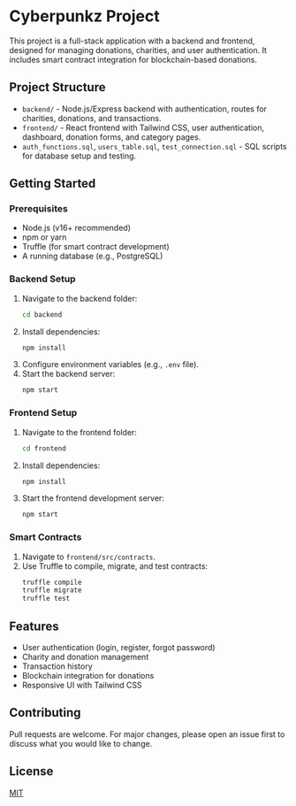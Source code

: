 # Cyberpunkz Project

This project is a full-stack application with a backend and frontend, designed for managing donations, charities, and user authentication. It includes smart contract integration for blockchain-based donations.

## Project Structure

- `backend/` - Node.js/Express backend with authentication, routes for charities, donations, and transactions.
- `frontend/` - React frontend with Tailwind CSS, user authentication, dashboard, donation forms, and category pages.
- `auth_functions.sql`, `users_table.sql`, `test_connection.sql` - SQL scripts for database setup and testing.

## Getting Started

### Prerequisites
- Node.js (v16+ recommended)
- npm or yarn
- Truffle (for smart contract development)
- A running database (e.g., PostgreSQL)

### Backend Setup
1. Navigate to the backend folder:
   ```sh
   cd backend
   ```
2. Install dependencies:
   ```sh
   npm install
   ```
3. Configure environment variables (e.g., `.env` file).
4. Start the backend server:
   ```sh
   npm start
   ```

### Frontend Setup
1. Navigate to the frontend folder:
   ```sh
   cd frontend
   ```
2. Install dependencies:
   ```sh
   npm install
   ```
3. Start the frontend development server:
   ```sh
   npm start
   ```

### Smart Contracts
1. Navigate to `frontend/src/contracts`.
2. Use Truffle to compile, migrate, and test contracts:
   ```sh
   truffle compile
   truffle migrate
   truffle test
   ```

## Features
- User authentication (login, register, forgot password)
- Charity and donation management
- Transaction history
- Blockchain integration for donations
- Responsive UI with Tailwind CSS

## Contributing
Pull requests are welcome. For major changes, please open an issue first to discuss what you would like to change.

## License
[MIT](LICENSE)
